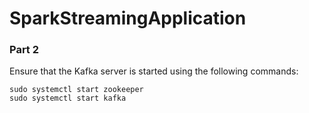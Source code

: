 # SparkStreamingApplication

### Part 2
Ensure that the Kafka server is started using the following commands:
```
sudo systemctl start zookeeper
sudo systemctl start kafka
```
